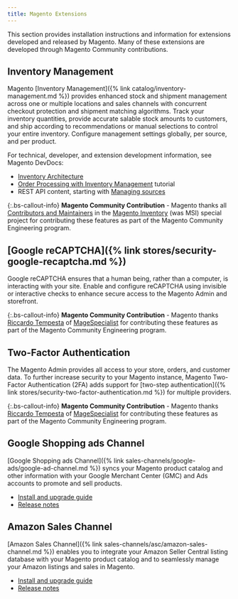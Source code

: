 ```yaml
---
title: Magento Extensions
---
```


This section provides installation instructions and information for extensions developed and released by Magento. Many of these extensions are developed through Magento Community contributions.

## Inventory Management

Magento [Inventory Management]({% link catalog/inventory-management.md %}) provides enhanced stock and shipment management  across one or multiple locations and sales channels with concurrent checkout protection and shipment matching algorithms.  Track your inventory quantities, provide accurate salable stock amounts to customers, and ship according to recommendations or manual selections to control your entire inventory. Configure management settings globally, per source, and per product.

For technical, developer, and extension development information, see Magento DevDocs:

- [Inventory Architecture](https://devdocs.magento.com/guides/v2.3/inventory/index.html)
- [Order Processing with Inventory Management](https://devdocs.magento.com/guides/v2.3/rest/tutorials/inventory/index.html) tutorial
- REST API content, starting with [Managing sources](https://devdocs.magento.com/guides/v2.3/rest/modules/inventory/manage-sources.html)

{:.bs-callout-info}
**Magento Community Contribution** - Magento thanks all [Contributors and Maintainers](https://github.com/magento-engcom/msi/graphs/contributors) in the [Magento Inventory](https://github.com/magento/inventory) (was MSI) special project for contributing these features as part of the Magento Community Engineering program.

## [Google reCAPTCHA]({% link stores/security-google-recaptcha.md %})

Google reCAPTCHA ensures that a human being, rather than a computer, is interacting with your site. Enable and configure reCAPTCHA using invisible or interactive checks to enhance secure access to the Magento Admin and storefront.

{:.bs-callout-info}
**Magento Community Contribution** - Magento thanks [Riccardo Tempesta](https://twitter.com/rictempesta) of [MageSpecialist](https://partners.magento.com/portal/details/partner/id/129/) for contributing these features as part of the Magento Community Engineering program.

## Two-Factor Authentication

The Magento Admin provides all access to your store, orders, and customer data. To further increase security to your Magento instance, Magento Two-Factor Authentication (2FA) adds support for [two-step authentication]({% link stores/security-two-factor-authentication.md %}) for multiple providers.

{:.bs-callout-info}
**Magento Community Contribution** - Magento thanks [Riccardo Tempesta](https://twitter.com/rictempesta) of [MageSpecialist](https://partners.magento.com/portal/details/partner/id/129/) for contributing these features as part of the Magento Community Engineering program.

## Google Shopping ads Channel

[Google Shopping ads Channel]({% link sales-channels/google-ads/google-ad-channel.md %}) syncs your Magento product catalog and other information with your Google Merchant Center (GMC) and Ads accounts to promote and sell products.

- [Install and upgrade guide](https://devdocs.magento.com/extensions/google-shopping-ads/)
- [Release notes](https://devdocs.magento.com/extensions/google-shopping-ads/release-notes/)

## Amazon Sales Channel

[Amazon Sales Channel]({% link sales-channels/asc/amazon-sales-channel.md %}) enables you to integrate your Amazon Seller Central listing database with your Magento product catalog and to seamlessly manage your Amazon listings and sales in Magento.

- [Install and upgrade guide](https://devdocs.magento.com/extensions/amazon-sales/)
- [Release notes](https://devdocs.magento.com/extensions/amazon-sales/release-notes/)
